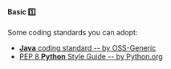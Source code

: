 <link rel="stylesheet" href="{{baseUrl}}/css/textbook.css">

<div class="website-content">

<div id="title">

#### Basic :one:

</div>

<div id="body">

Some coding standards you can adopt:
* [**Java** coding standard -- by OSS-Generic](https://oss-generic.github.io/process/codingStandards/CodingStandard-Java.html)
* [PEP 8 **Python** Style Guide -- by Python.org](https://www.python.org/dev/peps/pep-0008/)

</div>

<div id="extras">
</div>

</div>
